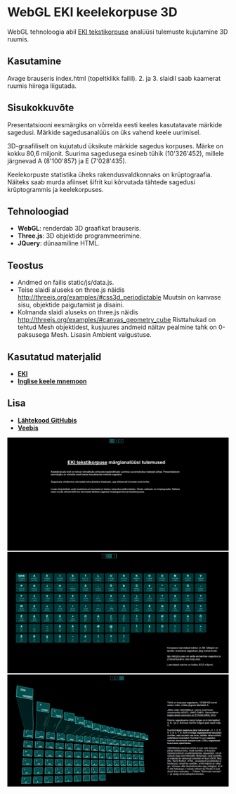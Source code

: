 # WebGL EKI keelekorpuse 3D
WebGL tehnoloogia abil [EKI tekstikorpuse](http://eki.ee/corpus/stats1.html]) analüüsi tulemuste kujutamine 3D ruumis.

## Kasutamine
Avage brauseris index.html (topeltklikk failil).
2. ja 3. slaidil saab kaamerat ruumis hiirega liigutada.

## Sisukokkuvõte
Presentatsiooni eesmärgiks on võrrelda eesti keeles kasutatavate märkide sagedusi.
Märkide sagedusanalüüs on üks vahend keele uurimisel.

3D-graafiliselt on kujutatud üksikute märkide sagedus korpuses. Märke on kokku 80,6 miljonit.
Suurima sagedusega esineb tühik (10'326'452), millele järgnevad A (8'100'857) ja E (7'028'435).

Keelekorpuste statistika üheks rakendusvaldkonnaks on krüptograafia.
Näiteks saab murda afiinset šifrit kui kõrvutada tähtede sagedusi krüptogrammis ja keelekorpuses.

## Tehnoloogiad
- **WebGL**: renderdab 3D graafikat brauseris.
- **Three.js**: 3D objektide programmeerimine.
- **JQuery**: dünaamiline HTML.

## Teostus
- Andmed on failis static/js/data.js.
- Teise slaidi aluseks on three.js näidis http://threejs.org/examples/#css3d_periodictable
Muutsin on kanvase sisu, objektide paigutamist ja disaini.
- Kolmanda slaidi aluseks on three.js näidis http://threejs.org/examples/#canvas_geometry_cube
Risttahukad on tehtud Mesh objektidest, kusjuures andmeid näitav pealmine tahk on 0-paksusega Mesh.
Lisasin Ambient valgustuse.

## Kasutatud materjalid
- **[EKI](http://eki.ee/corpus)**
- **[Inglise keele mnemoon](http://norvig.com/mayzner.html)**

## Lisa
- **[Lähtekood GitHubis](https://github.com/kristoaun/webgl-eki-tekstikorpus)**
- **[Veebis](http://momo.koodur.com/proxy-apache2/ttu/multimeedia/index.html)**

![1_esimene_slaid](screenshot/1_esimene_slaid.png)
![2_teine_slaid](screenshot/2_teine_slaid.png)
![3_kolmas_slaid](screenshot/3_kolmas_slaid.png)